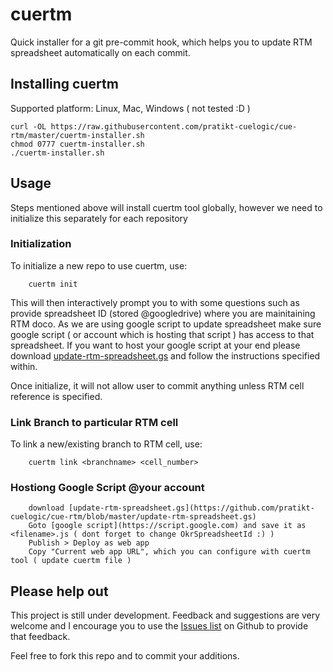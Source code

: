 cuertm
========

Quick installer for a git pre-commit hook, which helps you to update RTM spreadsheet automatically on each commit.

Installing cuertm
-------------------
Supported platform: Linux, Mac, Windows ( not tested :D )

    curl -OL https://raw.githubusercontent.com/pratikt-cuelogic/cue-rtm/master/cuertm-installer.sh
    chmod 0777 cuertm-installer.sh
    ./cuertm-installer.sh
    
Usage
-------------------
Steps mentioned above will install cuertm tool globally, however we need to initialize this separately for each repository

### Initialization

To initialize a new repo to use cuertm, use:
  
		cuertm init

This will then interactively prompt you to with some questions such as provide spreadsheet ID (stored @googledrive) where you are mainitaining RTM doco. As we are using google script to update spreadsheet make sure google script ( or account which is hosting that script ) has access to that spreadsheet.
If you want to host your google script at your end please download [update-rtm-spreadsheet.gs](https://github.com/pratikt-cuelogic/cue-rtm/blob/master/update-rtm-spreadsheet.gs) and follow the instructions specified within.

Once initialize, it will not allow user to commit anything unless RTM cell reference is specified.

### Link Branch to particular RTM cell

To link a new/existing branch to RTM cell, use:

		cuertm link <branchname> <cell_number>
		

### Hostiong Google Script @your account

		download [update-rtm-spreadsheet.gs](https://github.com/pratikt-cuelogic/cue-rtm/blob/master/update-rtm-spreadsheet.gs)
		Goto [google script](https://script.google.com) and save it as <filename>.js ( dont forget to change OkrSpreadsheetId :) )
		Publish > Deploy as web app
		Copy "Current web app URL", which you can configure with cuertm tool ( update cuertm file )
		
		
Please help out
---------------
This project is still under development. Feedback and suggestions are very
welcome and I encourage you to use the [Issues
list](https://github.com/pratikt-cuelogic/cue-rtm/issues) on Github to provide that
feedback.

Feel free to fork this repo and to commit your additions.
